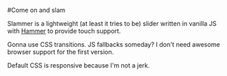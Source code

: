 #Come on and slam

Slammer is a lightweight (at least it tries to be) slider written in vanilla JS with [Hammer](http://hammerjs.github.io/) to provide touch support.

Gonna use CSS transitions. JS fallbacks someday? I don't need awesome browser support for the first version.

Default CSS is responsive because I'm not a jerk.
